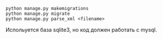 ```
python manage.py makemigrations
python manage.py migrate
python manage.py parse_xml <filename>
```

Испольуется база sqlite3, но код должен работать с mysql.

